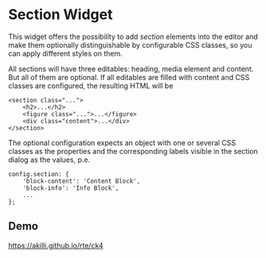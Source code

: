 # Section Widget

This widget offers the possibility to add *section* elements into the editor and make them optionally distinguishable by configurable CSS classes, so you can apply different styles on them.

All sections will have three editables: heading, media element and content. But all of them are optional. If all editables are filled with content and CSS classes are configured, the resulting HTML will be

    <section class="...">
        <h2>...</h2>
        <figure class="...">...</figure>
        <div class="content">...</div>
    </section>  

The optional configuration expects an object with one or several CSS classes as the properties and the corresponding labels visible in the section dialog as the values, p.e.

    config.section: {
        'block-content': 'Content Block',
        'block-info': 'Info Block',
        ...
    };

## Demo

https://akilli.github.io/rte/ck4
